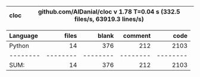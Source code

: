 cloc|github.com/AlDanial/cloc v 1.78  T=0.04 s (332.5 files/s, 63919.3 lines/s)
--- | ---

Language|files|blank|comment|code
:-------|-------:|-------:|-------:|-------:
Python|14|376|212|2103
--------|--------|--------|--------|--------
SUM:|14|376|212|2103
